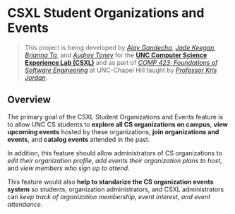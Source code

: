 # CSXL Student Organizations and Events

> This project is being developed by *[Ajay Gandecha](https://github.com/ajaygandecha)*, *[Jade Keegan](https://github.com/jadekeegan)*, *[Brianna Ta](https://github.com/briannata)*, and *[Audrey Toney](https://github.com/atoneyd)* for the **[UNC Computer Science Experience Lab (CSXL)](https://csxl.unc.edu)** and as part of *[COMP 423: Foundations of Software Engineering](https://comp423-23s.github.io)* at UNC-Chapel Hill taught by *[Professor Kris Jordan](https://github.com/KrisJordan)*.


## Overview

The primary goal of the CSXL Student Organizations and Events feature is to allow UNC CS students to **explore all CS organizations on campus**, **view upcoming events** hosted by these organizations, **join organizations and events**, and **catalog events** attended in the past.

In addition, this feature should allow administrators of CS organizations to *edit their organization profile*, *add events their organization plans to host*, and *view members who sign up to attend*.

This feature would also **help to standarize the CS organization events system** so students, organization administrators, and CSXL administrators can *keep track of organization membership, event interest, and event attendance*.
